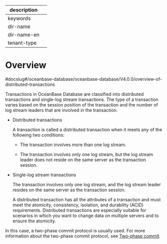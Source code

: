 |description||
|---|---|
|keywords||
|dir-name||
|dir-name-en||
|tenant-type||

# Overview
#docslug#/oceanbase-database/oceanbase-database/V4.0.0/overview-of-distributed-transactions

Transactions in OceanBase Database are classified into distributed transactions and single-log stream transactions. The type of a transaction varies based on the session position of the transaction and the number of log stream leaders that are involved in the transaction.

* Distributed transactions

   A transaction is called a distributed transaction when it meets any of the following two conditions:

   * The transaction involves more than one log stream.

   * The transaction involves only one log stream, but the log stream leader does not reside on the same server as the transaction session.

* Single-log stream transactions

   The transaction involves only one log stream, and the log stream leader resides on the same server as the transaction session.

   A distributed transaction has all the attributes of a transaction and must meet the atomicity, consistency, isolation, and durability (ACID) requirements. Distributed transactions are especially suitable for scenarios in which you want to change data on multiple servers and to ensure the atomicity.

In this case, a two-phase commit protocol is usually used. For more information about the two-phase commit protocol, see [Two-phase commit](../800.distributed-transactions-1/200.two-phase-commit-protocol.md).
